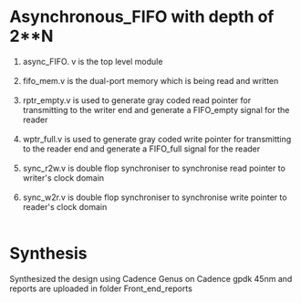 # Asynchronous_FIFO with depth of 2**N

1. async_FIFO. v is the top level module <br /><br />
2. fifo_mem.v is the dual-port memory which is being read and written <br /><br />
3. rptr_empty.v is used to generate gray coded read pointer for transmitting to the writer end and generate a FIFO_empty signal for the reader <br /><br />
4. wptr_full.v is used to generate gray coded write pointer for transmitting to the reader end and generate a FIFO_full signal for the reader <br /><br />
5. sync_r2w.v is double flop synchroniser to synchronise read pointer to writer's clock domain <br /><br />
6. sync_w2r.v is double flop synchroniser to synchronise write pointer to reader's clock domain <br /><br />

# Synthesis 

Synthesized the design using Cadence Genus on Cadence gpdk 45nm and reports are uploaded in folder Front_end_reports
